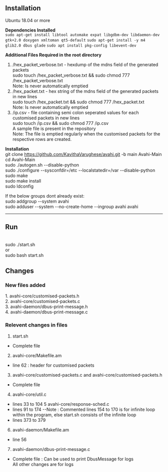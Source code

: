 <h2> Installation </h2>

Ubuntu 18.04 or more

<strong> Dependencies Installed </strong> <br>
`sudo apt-get install libtool automake expat libgdbm-dev libdaemon-dev gtk+2.0 doxygen xmltoman qt5-default`
`sudo apt-get install -y m4 glib2.0 dbus glade`
`sudo apt install pkg-config libevent-dev`

<strong> Additional Files Required in the root directory </strong> <br>
1. /hex_packet_verbose.txt - hexdump of the mdns field of the generated packets <br>
sudo touch /hex_packet_verbose.txt && sudo chmod 777 /hex_packet_verbose.txt <br>
Note: Is never automatically emptied <br>
2. /hex_packet.txt - hex string of the mdns field of the generated packets in new lines <br>
sudo touch /hex_packet.txt && sudo chmod 777 /hex_packet.txt <br>
Note: Is never automatically emptied <br>
3. /ip.csv - file containing semi colon seperated values for each customised packets in new lines <br>
sudo touch /ip.csv && sudo chmod 777 /ip.csv <br>
A sample file is present in the repository <br>
Note: The file is emptied regularly when the customised packets for the respective rows are created.

<strong> Installation </strong> <br>
git clone https://github.com/KavithaVarughese/avahi.git -b main Avahi-Main <br>
cd Avahi-Main <br>
sudo ./autogen.sh --disable-python <br>
sudo ./configure --sysconfdir=/etc --localstatedir=/var --disable-python <br>
sudo make <br>
sudo make install <br>
sudo ldconfig <br>

If the below groups dont already exist: <br>
sudo addgroup --system avahi <br>
sudo adduser --system --no-create-home --ingroup avahi avahi <br>

<hr>

<h2> Run </h2> <br>
sudo ./start.sh <br>
or <br>
sudo bash start.sh <br>

<h2> Changes </h2>

<h3> New files added </h3>
1. avahi-core/customised-packets.h<br>
2. avahi-core/customised-packets.c<br>
3. avahi-daemon/dbus-print-message.h<br>
4. avahi-daemon/dbus-print-message.c<br>

<h3> Relevent changes in files </h3>

1. start.sh
  - Complete file
2. avahi-core/Makefile.am
- line 62 : header for customised packets
3. avahi-core/customised-packets.c and avahi-core/customised-packets.h
- Complete file
4. avahi-core/util.c
- lines 33 to 104
5 avahi-core/response-sched.c
- lines 91 to 174
--Note : Commented lines 154 to 170 is for infinite loop within the program, else start.sh consists of the infinite loop
- lines 373 to 379 
6. avahi-daemon/Makefile.am
- line 56
7. avahi-daemon/dbus-print-message.c
- Complete file : Can be used to print DbusMessage for logs<br>
All other changes are for logs

